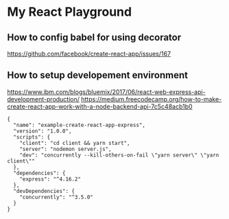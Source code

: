# My React Playground


## How to config babel for using decorator 

https://github.com/facebook/create-react-app/issues/167

## How to setup developement environment

https://www.ibm.com/blogs/bluemix/2017/06/react-web-express-api-development-production/
https://medium.freecodecamp.org/how-to-make-create-react-app-work-with-a-node-backend-api-7c5c48acb1b0

```
{
  "name": "example-create-react-app-express",
  "version": "1.0.0",
  "scripts": {
    "client": "cd client && yarn start",
    "server": "nodemon server.js",
    "dev": "concurrently --kill-others-on-fail \"yarn server\" \"yarn client\""
  },
  "dependencies": {
    "express": "^4.16.2"
  },
  "devDependencies": {
    "concurrently": "^3.5.0"
  }
}
```

